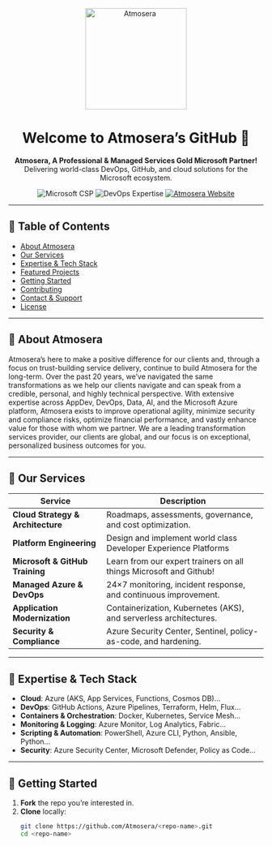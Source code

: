 <p align="center">
  <img src="https://www.atmosera.com/wp-content/uploads/2021/11/atmosera_logo.svg" alt="Atmosera" width="200" />
</p>

<h1 align="center">Welcome to Atmosera’s GitHub 👋</h1>
<p align="center">
  <strong>Atmosera, A Professional & Managed Services Gold Microsoft Partner!</strong><br>
  Delivering world-class DevOps, GitHub, and cloud solutions for the Microsoft ecosystem.
</p>

<p align="center">
  <!-- Microsoft Partner Badge -->
  <img src="https://img.shields.io/badge/Microsoft%20Partner-Cloud_Solution_Provider-0078D4?logo=microsoft" alt="Microsoft CSP" />
  <!-- DevOps Badge -->
  <img src="https://img.shields.io/badge/DevOps-Expert-4AB197?logo=azuredevops" alt="DevOps Expertise" />
  <!-- Website Badge -->
  <a href="https://atmosera.com">
    <img src="https://img.shields.io/badge/Website-atmosera.com-blue" alt="Atmosera Website" />
  </a>
</p>

---

## 📖 Table of Contents

- [About Atmosera](#-about-atmosera)  
- [Our Services](#-our-services)  
- [Expertise & Tech Stack](#-expertise--tech-stack)  
- [Featured Projects](#-featured-projects)  
- [Getting Started](#-getting-started)  
- [Contributing](#-contributing)  
- [Contact & Support](#-contact--support)  
- [License](#-license)  

---

## 🏢 About Atmosera

Atmosera’s here to make a positive difference for our clients and, through a focus on trust-building service delivery, continue to build Atmosera for the long-term. Over the past 20 years, we’ve navigated the same transformations as we help our clients navigate and can speak from a credible, personal, and highly technical perspective. With extensive expertise across AppDev, DevOps, Data, AI, and the Microsoft Azure platform, Atmosera exists to improve operational agility, minimize security and compliance risks, optimize financial performance, and vastly enhance value for those with whom we partner.  We are a leading transformation services provider, our clients are global, and our focus is on exceptional, personalized business outcomes for you.

---

## 💼 Our Services

| Service                             | Description                                                        |
|-------------------------------------|--------------------------------------------------------------------|
| **Cloud Strategy & Architecture**   | Roadmaps, assessments, governance, and cost optimization.          |
| **Platform Engineering**            | Design and implement world class Developer Experience Platforms    |
| **Microsoft & GitHub Training**     | Learn from our expert trainers on all things Microsoft and Github! |
| **Managed Azure & DevOps**          | 24×7 monitoring, incident response, and continuous improvement.    |
| **Application Modernization**       | Containerization, Kubernetes (AKS), and serverless architectures.  |
| **Security & Compliance**           | Azure Security Center, Sentinel, policy-as-code, and hardening.    |

---

## 🚀 Expertise & Tech Stack

- **Cloud**: Azure (AKS, App Services, Functions, Cosmos DB)...
- **DevOps**: GitHub Actions, Azure Pipelines, Terraform, Helm, Flux...
- **Containers & Orchestration**: Docker, Kubernetes, Service Mesh...
- **Monitoring & Logging**: Azure Monitor, Log Analytics, Fabric...
- **Scripting & Automation**: PowerShell, Azure CLI, Python, Ansible, Python...
- **Security**: Azure Security Center, Microsoft Defender, Policy as Code...

---

## 🏁 Getting Started

1. **Fork** the repo you’re interested in.  
2. **Clone** locally:
   ```bash
   git clone https://github.com/Atmosera/<repo-name>.git
   cd <repo-name>

